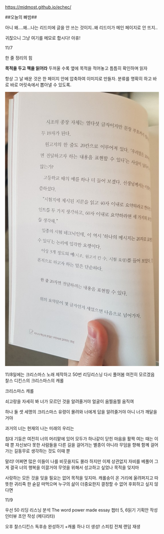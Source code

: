  https://midmost.github.io/echec/

##오늘의 빠밤##

아니 왜....왜...나는 리드미에 글을 안 쓰는 것이지..왜 리드미가 메인 페이지로 안 뜨지..


귀찮으니 그냥 여기를 메모로 합시다! 아휴!

11/7

한 줄 정리의 힘

**목적을 두고 책을 읽어라**
  두꺼울 수록 옆에 목적을 적어놓고 틈틈히 확인하며 읽자


항상 그 날 배운 것은 한 페이지 안에 압축하여 이미지로 만들자.
분류를 명확히 하고 바로 바로 머릿속에서 뽑아낼 수 있도록.

![사진](/01.jpeg)


11/8일에는 크리스마스 노래 제작하고
50번 리딩리스닝 다시 풀어봄 여전히 모르겠음
찰스 디킨스의 크리스마스의 캐롤

크리스마스 캐롤

쇠고랑을 자세히 봐 너가 모르던 것을 알려줄거야
얼굴이 움찔움찔 움직여

하나 둘 셋 세명의 크리스마스 유령이 몰려와
너에게 답을 알려줄거야
아니 너가 깨달을 거야

과거의 너는
현재의 나는
미래의 우리는

침대 기둥은 여전히 너의 머리맡에 있어
모두가 하나같이 닫힌 마음을 활짝 여는 때는 이 때 뿐
자신보다 못한 사람들을 다른 길을 걸어가는 별종이 아니라
무덤을 향해 함꼐 걸어가는 길동무로 생각하는 것도 이때 뿐

말리! 어쩌면 많은 이들이 나를 비웃을지도 몰라
하지만 이제 상관없지
자비를 베풀어 그게 결국 너의 행복을 이끌거야
무엇을 위해서 성고하고 싶었나
목적을 잊지마

사랑하는 모든 것을 잊을 필요는 없어
목적을 잊지마.
캐롤송이 온 거리에 울려퍼지고 따뜻한 귀리죽 한 숟갈 떠먹으며
누구의 삶이 더중요한지 결정할 수 없어 후회하고 싶지 않다면

11/9

우선 50 리딩 리스닝 분석
The word power made essay 챕터 5, 6읽기
기획안 작성
인터뷰 초안 작성 (메디리타)

오후
찰스디킨스 독후송 완성하기
+캐롤 하나 더 생성!
스피킹 전체 랜덤 재생
